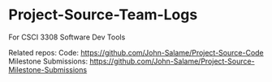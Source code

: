 # Project-Source-Team-Logs
For CSCI 3308 Software Dev Tools

Related repos:
Code: https://github.com/John-Salame/Project-Source-Code
Milestone Submissions: https://github.com/John-Salame/Project-Source-Milestone-Submissions
